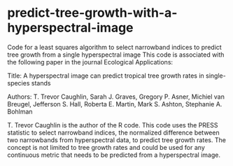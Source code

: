 # predict-tree-growth-with-a-hyperspectral-image
Code for a least squares algorithm to select narrowband indices to predict tree growth from a single hyperspectral image
This code is associated with the following paper in the journal Ecological Applications:

Title: A hyperspectral image can predict tropical tree growth rates in single-species stands

Authors: T. Trevor Caughlin, Sarah J. Graves, Gregory P. Asner, Michiel van Breugel, Jefferson S.
Hall, Roberta E. Martin, Mark S. Ashton, Stephanie A. Bohlman

T. Trevor Caughlin is the author of the R code. This code uses the PRESS statistic to select narrowband indices, the normalized difference between two narrowbands from hyperspectral data, to predict tree growth rates. The concept is not limited to tree growth rates and could be used for any continuous metric that needs to be predicted from a hyperspectral image.
